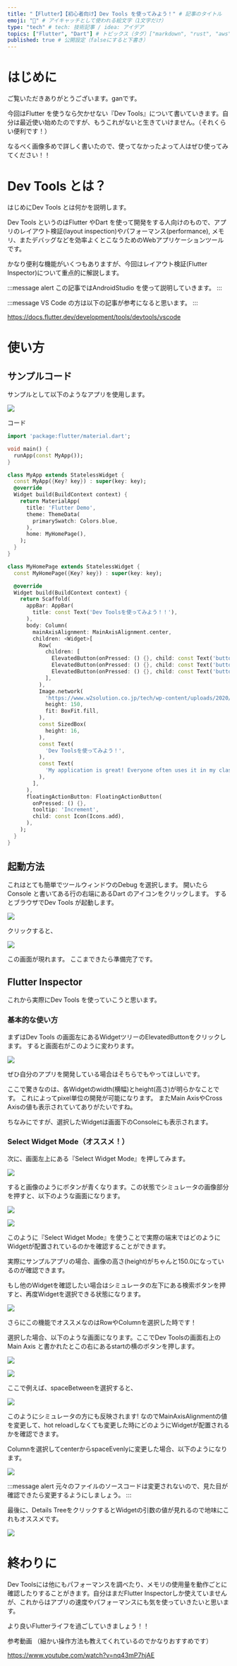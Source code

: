 ```yaml
---
title: "【Flutter】【初心者向け】Dev Tools を使ってみよう！" # 記事のタイトル
emoji: "🧸" # アイキャッチとして使われる絵文字（1文字だけ）
type: "tech" # tech: 技術記事 / idea: アイデア
topics: ["Flutter", "Dart"] # トピックス（タグ）["markdown", "rust", "aws"]のように指定する
published: true # 公開設定（falseにすると下書き）
---
```


# はじめに
ご覧いただきありがとうございます。ganです。

今回はFlutter を使うなら欠かせない『Dev Tools』について書いていきます。自分は最近使い始めたのですが、もうこれがないと生きていけません。（それくらい便利です！）

なるべく画像多めで詳しく書いたので、使ってなかったよって人はぜひ使ってみてください！！


# Dev Tools とは？

はじめにDev Tools とは何かを説明します。

Dev Tools というのはFlutter やDart を使って開発をする人向けのもので、アプリのレイアウト検証(layout inspection)やパフォーマンス(performance), メモリ、またデバッグなどを効率よくとこなうためのWebアプリケーションツールです。

かなり便利な機能がいくつもありますが、今回はレイアウト検証(Flutter Inspector)について重点的に解説します。

:::message alert
この記事ではAndroidStudio を使って説明していきます。
:::

:::message
VS Code の方は以下の記事が参考になると思います。
:::

https://docs.flutter.dev/development/tools/devtools/vscode


# 使い方

## サンプルコード

サンプルとして以下のようなアプリを使用します。

![](https://storage.googleapis.com/zenn-user-upload/c3f2eef4a827-20211117.png)

コード
```dart
import 'package:flutter/material.dart';

void main() {
  runApp(const MyApp());
}

class MyApp extends StatelessWidget {
  const MyApp({Key? key}) : super(key: key);
  @override
  Widget build(BuildContext context) {
    return MaterialApp(
      title: 'Flutter Demo',
      theme: ThemeData(
        primarySwatch: Colors.blue,
      ),
      home: MyHomePage(),
    );
  }
}

class MyHomePage extends StatelessWidget {
  const MyHomePage({Key? key}) : super(key: key);

  @override
  Widget build(BuildContext context) {
    return Scaffold(
      appBar: AppBar(
        title: const Text('Dev Toolsを使ってみよう！！'),
      ),
      body: Column(
        mainAxisAlignment: MainAxisAlignment.center,
        children: <Widget>[
          Row(
            children: [
              ElevatedButton(onPressed: () {}, child: const Text('buttonA')),
              ElevatedButton(onPressed: () {}, child: const Text('buttonB')),
              ElevatedButton(onPressed: () {}, child: const Text('buttonC')),
            ],
          ),
          Image.network(
            'https://www.w2solution.co.jp/tech/wp-content/uploads/2020/05/flutter-top.png',
            height: 150,
            fit: BoxFit.fill,
          ),
          const SizedBox(
            height: 16,
          ),
          const Text(
            'Dev Toolsを使ってみよう！',
          ),
          const Text(
            'My application is great! Everyone often uses it in my classroom.',
          ),
        ],
      ),
      floatingActionButton: FloatingActionButton(
        onPressed: () {},
        tooltip: 'Increment',
        child: const Icon(Icons.add),
      ), 
    );
  }
}

```

## 起動方法

これはとても簡単でツールウィンドウのDebug を選択します。
開いたらConsole と書いてある行の右端にあるDart のアイコンをクリックします。
するとブラウザでDev Tools が起動します。

![](https://storage.googleapis.com/zenn-user-upload/915aaf94138e-20211117.png)

クリックすると、

![](https://storage.googleapis.com/zenn-user-upload/05d065fdc795-20211117.png)

この画面が現れます。
ここまできたら準備完了です。

## Flutter Inspector

これから実際にDev Tools を使っていこうと思います。

### 基本的な使い方

まずはDev Tools の画面左にあるWidgetツリーのElevatedButtonをクリックします。
すると画面右がこのように変わります。

![](https://storage.googleapis.com/zenn-user-upload/3e45eee88e55-20211117.png)

ぜひ自分のアプリを開発している場合はそちらでもやってほしいです。

ここで驚きなのは、各Widgetのwidth(横幅)とheight(高さ)が明らかなことです。
これによってpixel単位の開発が可能になります。
またMain AxisやCross Axisの値も表示されていてありがたいですね。

ちなみにですが、選択したWidgetは画面下のConsoleにも表示されます。

### Select Widget Mode（オススメ！）

次に、画面左上にある『Select Widget Mode』を押してみます。

![](https://storage.googleapis.com/zenn-user-upload/2d66f21765c8-20211117.png)

すると画像のようにボタンが青くなります。この状態でシミュレータの画像部分を押すと、以下のような画面になります。

![](https://storage.googleapis.com/zenn-user-upload/2e2b0e5a9bd0-20211117.png)

![](https://storage.googleapis.com/zenn-user-upload/3d9fe098357b-20211117.png)

このように『Select Widget Mode』を使うことで実際の端末ではどのようにWidgetが配置されているのかを確認することができます。

実際にサンプルアプリの場合、画像の高さ(height)がちゃんと150.0になっているのが確認できます。

もし他のWidgetを確認したい場合はシミュレータの左下にある検索ボタンを押すと、再度Widgetを選択できる状態になります。

![](https://storage.googleapis.com/zenn-user-upload/dc46d65f299f-20211117.png)


さらにこの機能でオススメなのはRowやColumnを選択した時です！

選択した場合、以下のような画面になります。ここでDev Toolsの画面右上のMain Axis と書かれたとこの右にあるstartの横のボタンを押します。

![](https://storage.googleapis.com/zenn-user-upload/eefb9f041dbc-20211117.png)

![](https://storage.googleapis.com/zenn-user-upload/5b0eb1640915-20211117.png)

ここで例えば、spaceBetweenを選択すると、

![](https://storage.googleapis.com/zenn-user-upload/53fe2c159a48-20211117.png)

このようにシミュレータの方にも反映されます!
なのでMainAxisAlignmentの値を変更して、hot reloadしなくても変更した時にどのようにWidgetが配置されるかを確認できます。

Columnを選択してcenterからspaceEvenlyに変更した場合、以下のようになります。

![](https://storage.googleapis.com/zenn-user-upload/509f8385e248-20211117.png)

:::message alert
元々のファイルのソースコードは変更されないので、見た目が確認できたら変更するようにしましょう。
:::

最後に、Details TreeをクリックするとWidgetの引数の値が見れるので地味にこれもオススメです。

![](https://storage.googleapis.com/zenn-user-upload/31c4e2d420bd-20211117.png)

# 終わりに

Dev Toolsには他にもパフォーマンスを調べたり、メモリの使用量を動作ごとに確認したりすることがきます。自分はまだFlutter Inspectorしか使えていませんが、これからはアプリの速度やパフォーマンスにも気を使っていきたいと思います。

より良いFlutterライフを過ごしていきましょう！！

参考動画
（細かい操作方法も教えてくれているのでかなりおすすめです）

https://www.youtube.com/watch?v=nq43mP7hjAE